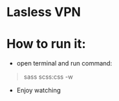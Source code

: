 # Lasless VPN

# How to run it:

-  open terminal and run command:
> sass scss:css -w

- Enjoy watching